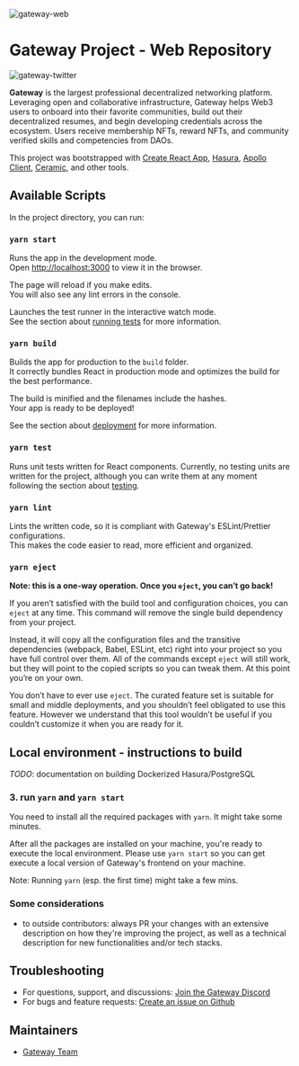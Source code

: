 ![gateway-web](https://www.mygateway.xyz/social.png)

# Gateway Project - Web Repository

![gateway-twitter](https://img.shields.io/twitter/follow/Gateway_DAO?style=social)

**Gateway** is the largest professional decentralized networking platform. Leveraging open and collaborative infrastructure, Gateway helps Web3 users to onboard into their favorite communities, build out their decentralized resumes, and begin developing credentials across the ecosystem. Users receive membership NFTs, reward NFTs, and community verified skills and competencies from DAOs.

This project was bootstrapped with [Create React App](https://github.com/facebook/create-react-app), [Hasura](https://hasura.io), [Apollo Client](https://www.apollographql.com/apollo-client), [Ceramic](https://ceramic.network), and other tools.

## Available Scripts

In the project directory, you can run:

### `yarn start`

Runs the app in the development mode.\
Open [http://localhost:3000](http://localhost:3000) to view it in the browser.

The page will reload if you make edits.\
You will also see any lint errors in the console.


Launches the test runner in the interactive watch mode.\
See the section about [running tests](https://facebook.github.io/create-react-app/docs/running-tests) for more information.

### `yarn build`

Builds the app for production to the `build` folder.\
It correctly bundles React in production mode and optimizes the build for the best performance.

The build is minified and the filenames include the hashes.\
Your app is ready to be deployed!

See the section about [deployment](https://facebook.github.io/create-react-app/docs/deployment) for more information.

### `yarn test`

Runs unit tests written for React components. Currently, no testing units are written for the project, although you can write them at any moment following the section about [testing](https://reactjs.org/docs/testing.html).

### `yarn lint`

Lints the written code, so it is compliant with Gateway's ESLint/Prettier configurations.\
This makes the code easier to read, more efficient and organized.

### `yarn eject`

**Note: this is a one-way operation. Once you `eject`, you can’t go back!**

If you aren’t satisfied with the build tool and configuration choices, you can `eject` at any time. This command will remove the single build dependency from your project.

Instead, it will copy all the configuration files and the transitive dependencies (webpack, Babel, ESLint, etc) right into your project so you have full control over them. All of the commands except `eject` will still work, but they will point to the copied scripts so you can tweak them. At this point you’re on your own.

You don’t have to ever use `eject`. The curated feature set is suitable for small and middle deployments, and you shouldn’t feel obligated to use this feature. However we understand that this tool wouldn’t be useful if you couldn’t customize it when you are ready for it.

## Local environment - instructions to build

*TODO*: documentation on building Dockerized Hasura/PostgreSQL

### 3. run `yarn` and `yarn start`

You need to install all the required packages with `yarn`. It might take some minutes.

After all the packages are installed on your machine, you're ready to execute the local environment. Please use `yarn start` so you can get execute a local version of Gateway's frontend on your machine.

Note: Running `yarn` (esp. the first time) might take a few mins.


### Some considerations

- to outside contributors: always PR your changes with an extensive description on how they're improving the project, as well as a technical description for new functionalities and/or tech stacks.

## Troubleshooting

- For questions, support, and discussions: [Join the Gateway Discord](https://discord.com/invite/78wuJuKFVK)
- For bugs and feature requests: [Create an issue on Github](https://github.com/Gateway-DAO/gateway-web)

## Maintainers

- [Gateway Team](https://github.com/orgs/Gateway-DAO/people)